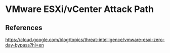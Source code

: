 # VMware ESXi/vCenter Attack Path

## References

https://cloud.google.com/blog/topics/threat-intelligence/vmware-esxi-zero-day-bypass?hl=en
